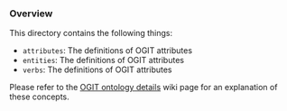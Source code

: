 ### Overview

This directory contains the following things:

* `attributes`: The definitions of OGIT attributes
* `entities`: The definitions of OGIT attributes
* `verbs`: The definitions of OGIT attributes

Please refer to the [OGIT ontology details](https://github.com/almatoai/OGIT/wiki/OGIT-ontology-details) wiki page for an explanation of these concepts.

